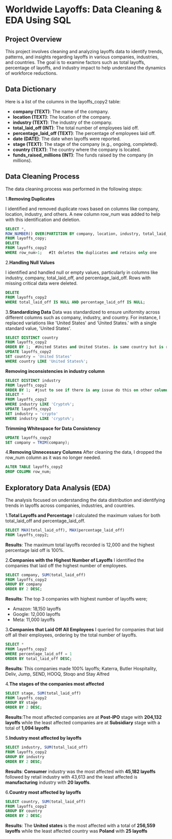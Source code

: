 # Worldwide Layoffs: Data Cleaning & EDA Using SQL
## Project Overview
This project involves cleaning and analyzing layoffs data to identify trends, patterns, and insights regarding layoffs in various companies, industries, and countries. The goal is to examine factors such as total layoffs, percentage of layoffs, and industry impact to help understand the dynamics of workforce reductions.

## Data Dictionary
Here is a list of the columns in the layoffs_copy2 table:

- **company (TEXT)**: The name of the company.
- **location (TEXT)**: The location of the company.
- **industry (TEXT)**: The industry of the company.
- **total_laid_off (INT)**: The total number of employees laid off.
- **percentage_laid_off (TEXT)**: The percentage of employees laid off.
- **date (DATE)**: The date when layoffs were reported.
- **stage (TEXT)**: The stage of the company (e.g., ongoing, completed).
- **country (TEXT)**: The country where the company is located.
- **funds_raised_millions (INT)**: The funds raised by the company (in millions).

 ## Data Cleaning Process
The data cleaning process was performed in the following steps:

1.**Removing Duplicates**

I identified and removed duplicate rows based on columns like company, location, industry, and others. A new column row_num was added to help with this identification and deletion.

```sql
SELECT *,
ROW_NUMBER() OVER(PARTITION BY company, location, industry, total_laid_off, percentage_laid_off, `date`, stage, country) AS row_num
FROM layoffs_copy;
DELETE
FROM layoffs_copy2
WHERE row_num>1;   #It deletes the duplicates and retains only one

```

2.**Handling Null Values**

I identified and handled null or empty values, particularly in columns like industry, company, total_laid_off, and percentage_laid_off. Rows with missing critical data were deleted.
```sql
DELETE
FROM layoffs_copy2
WHERE total_laid_off IS NULL AND percentage_laid_off IS NULL;
```

3.**Standardizing Data**
Data was standardized to ensure uniformity across different columns such as company, industry, and country. For instance, I replaced variations like 'United States' and 'United States.' with a single standard value, 'United States'.
```sql
SELECT DISTINCT country
FROM layoffs_copy2
ORDER BY 1;  #United States and United States. is same country but is recorded as different country
UPDATE layoffs_copy2
SET country = 'United States'
WHERE country LIKE 'United States%'; 
```
**Removing inconsistencies in industry column**
```sql
SELECT DISTINCT industry
FROM layoffs_copy2
ORDER BY 1;  #jsut to see if there is any issue do this on other columns, from these i saw an issue with country column as well
SELECT *
FROM layoffs_copy2
WHERE industry LIKE 'Crypto%';
UPDATE layoffs_copy2
SET industry = 'crypto'
WHERE industry LIKE 'crypto%';
```
**Trimming Whitespace for Data Consistency**
```sql
UPDATE layoffs_copy2
SET company = TRIM(company);
```

4.**Removing Unnecessary Columns**
After cleaning the data, I dropped the row_num column as it was no longer needed.
```sql
ALTER TABLE layoffs_copy2
DROP COLUMN row_num;
```

## Exploratory Data Analysis (EDA)
The analysis focused on understanding the data distribution and identifying trends in layoffs across companies, industries, and countries.

1.**Total Layoffs and Percentage**
I calculated the maximum values for both total_laid_off and percentage_laid_off.
```sql
SELECT MAX(total_laid_off), MAX(percentage_laid_off)
FROM layoffs_copy2;
```
**Results**: The maximum total layoffs recorded is 12,000 and the highest percentage laid off is 100%.

2.**Companies with the Highest Number of Layoffs**
I identified the companies that laid off the highest number of employees.
```sql
SELECT company, SUM(total_laid_off)
FROM layoffs_copy2
GROUP BY company
ORDER BY 2 DESC;
```
**Results**: The top 3 companies with highest number of layoffs were;
- Amazon: 18,150 layoffs
- Google: 12,000 layoffs
- Meta: 11,000 layoffs

3.**Companies that Laid Off All Employees**
I queried for companies that laid off all their employees, ordering by the total number of layoffs.
```sql
SELECT *
FROM layoffs_copy2
WHERE percentage_laid_off = 1
ORDER BY total_laid_off DESC;
```
**Results**: This companies made 100% layoffs; Katerra, Butler Hospitality, Deliv, Jump, SEND, HOOQ, Stoqo and Stay Alfred


4.**The stages of the companies most affected**
```sql
SELECT stage, SUM(total_laid_off)
FROM layoffs_copy2
GROUP BY stage
ORDER BY 2 DESC;
```
**Results**:The most affected companies are at **Post-IPO** stage with **204,132 layoffs** while the least affected companies are at **Subsidiary** stage with a total of **1,094 layoffs**

5.**Industry most affected by layoffs**
```sql
SELECT industry, SUM(total_laid_off)
FROM layoffs_copy2
GROUP BY industry
ORDER BY 2 DESC;
```

**Results**: **Consumer** industry was the most affected with **45,182 layoffs** followed by retail industry with 43,613 and the least affected is **manufacturing** industry with **20 layoffs**.

6.**Country most affected by layoffs**
```sql
SELECT country, SUM(total_laid_off)
FROM layoffs_copy2
GROUP BY country
ORDER BY 2 DESC;
```

**Results**: The **United states** is the most affected with a total of **256,559 layoffs** while the least affected country was **Poland** with **25 layoffs**


